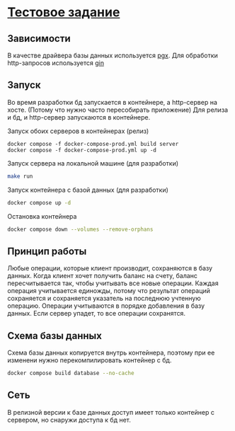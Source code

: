 # [Тестовое задание](https://docs.google.com/document/d/1QE_Z3l8eLe2bIIC9phF-ye2qWZbjM_XjkiFczjTT430/edit)

## Зависимости
В качестве драйвера базы данных используется [pgx](http://github.com/jackc/pgx).
Для обработки http-запросов используется [gin](http://github.com/gin-gonic/gin)

## Запуск
Во время разработки бд запускается в контейнере, а http-сервер на хосте. (Потому что нужно часто пересобирать приложение)
Для релиза и бд, и http-сервер запускаются в контейнере.

Запуск обоих серверов в контейнерах (релиз)
```
docker compose -f docker-compose-prod.yml build server
docker compose -f docker-compose-prod.yml up -d
```

Запуск сервера на локальной машине (для разработки)
```bash
make run
```

Запуск контейнера с базой данных (для разработки)
```bash
docker compose up -d
```

Остановка контейнера
```bash
docker compose down --volumes --remove-orphans
```

## Принцип работы
Любые операции, которые клиент производит, сохраняются в базу данных. Когда клиент
хочет получить баланс на счету, баланс пересчитывается так, чтобы учитывать все новые операции.
Каждая операция учитывается единожды, потому что результат операций сохраняется и сохраняется указатель
на последнюю учтенную операцию. Операции учитываются в порядке добавления в базу данных.
Если сервер упадет, то все операции сохранятся.

## Схема базы данных
Схема базы данных копируется внутрь контейнера, поэтому при ее изменени нужно перекомпилировать контейнер с бд.
```bash
docker compose build database --no-cache
```

## Сеть
В релизной версии к базе данных доступ имеет только контейнер с сервером, но снаружи
доступа к бд нет.